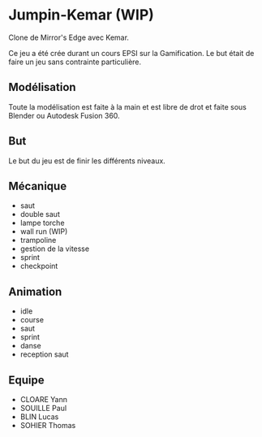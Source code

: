 # Jumpin-Kemar (WIP)
Clone de Mirror's Edge avec Kemar.

Ce jeu a été crée durant un cours EPSI sur la Gamification. Le but était de faire un jeu sans contrainte particulière.

## Modélisation
Toute la modélisation est faite à la main et est libre de drot et faite sous Blender ou Autodesk Fusion 360.

## But
Le but du jeu est de finir les différents niveaux.

## Mécanique
- saut
- double saut
- lampe torche
- wall run (WIP)
- trampoline
- gestion de la vitesse
- sprint
- checkpoint

## Animation
- idle
- course
- saut
- sprint
- danse
- reception saut

## Equipe
- CLOARE Yann
- SOUILLE Paul
- BLIN Lucas
- SOHIER Thomas
